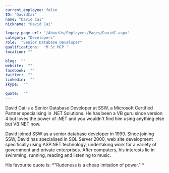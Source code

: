 ```yaml
---
current_employee: false
ID: "DavidCai"
name: "David Cai"
nickname: "David Cai"

legacy_page_url: "/AboutUs/Employees/Pages/DavidC.aspx"
category: "Developers"
role:  "Senior Database Developer"
qualifications:  "M Sc MCP "
location: ""

blog:  ""
website:  ""
facebook:  ""
twitter:  ""
linkedin:  ""
skype:  ""

quote:  ""
---
```


David Cai is a Senior Database Developer at SSW, a Microsoft Certified Partner specialising in .NET Solutions. He has been a VB guru since version 4 but loves the power of .NET and you wouldn't find him using anything else but VB.NET now.

David joined SSW as a senior database developer in 1999. Since joining SSW, David has specialised in SQL Server 2000, web site development specifically using ASP.NET technology, undertaking work for a variety of government and private enterprises. After computers, his interests lie in swimming, running, reading and listening to music.

His favourite quote is: *"Rudeness is a cheap imitation of power." *